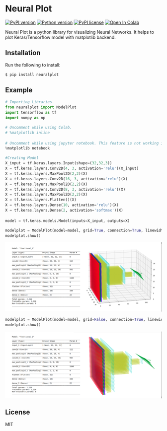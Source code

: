 # Neural Plot

[![PyPI version](https://img.shields.io/badge/pypi-v%200.0.8-green.svg)](https://pypi.org/project/neuralplot/)
[![Python version](https://img.shields.io/badge/python-v3.6%20v3.7%20v3.8-red.svg)](https://pypi.org/project/neuralplot/)
[![PyPI license](https://img.shields.io/pypi/l/ansicolortags.svg)](https://pypi.python.org/pypi/ansicolortags/)
[![Open In Colab](https://colab.research.google.com/assets/colab-badge.svg)](https://colab.research.google.com/github/Rajsoni03/neuralplot/blob/master/others/Example%20Notebook.ipynb) 

Neural Plot is a python library for visualizing Neural Networks.
It helps to plot Keras/Tensorflow model with matplotlib backend.


## Installation

Run the following to install:
```sh
$ pip install neuralplot
```


## Example

```python
# Importing Libraries
from neuralplot import ModelPlot
import tensorflow as tf
import numpy as np
```
```python
# Uncomment while using Colab.
# %matplotlib inline 

# Uncomment while using jupyter notebook. This feature is not working in colab.
%matplotlib notebook 
```
```python
#Creating Model
X_input = tf.keras.layers.Input(shape=(32,32,3))
X = tf.keras.layers.Conv2D(4, 3, activation='relu')(X_input)
X = tf.keras.layers.MaxPool2D(2,2)(X)
X = tf.keras.layers.Conv2D(16, 3, activation='relu')(X)
X = tf.keras.layers.MaxPool2D(2,2)(X)
X = tf.keras.layers.Conv2D(8, 3, activation='relu')(X)
X = tf.keras.layers.MaxPool2D(2,2)(X)
X = tf.keras.layers.Flatten()(X)
X = tf.keras.layers.Dense(10, activation='relu')(X)
X = tf.keras.layers.Dense(2, activation='softmax')(X)

model = tf.keras.models.Model(inputs=X_input, outputs=X)
```
```python
modelplot = ModelPlot(model=model, grid=True, connection=True, linewidth=0.1)
modelplot.show()
```
[![modelplot with grid](https://raw.githubusercontent.com/Rajsoni03/neuralplot/master/others/images/Image-01.png)]()

```python
modelplot = ModelPlot(model=model, grid=False, connection=True, linewidth=0.1)
modelplot.show()
```
[![modelplot with grid](https://raw.githubusercontent.com/Rajsoni03/neuralplot/master/others/images/Image-02.png)]()


License
----
MIT


